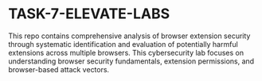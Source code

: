 # TASK-7-ELEVATE-LABS
This repo contains comprehensive analysis of browser extension security through systematic identification and evaluation of potentially harmful extensions across multiple browsers. This cybersecurity lab focuses on understanding browser security fundamentals, extension permissions, and browser-based attack vectors.
